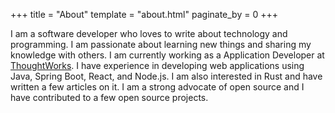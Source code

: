 +++
title = "About"
template = "about.html"
paginate_by = 0
+++

I am a software developer who loves to write about technology and programming. I am passionate about learning new things and sharing my knowledge with others. I am currently working as a Application Developer at [ThoughtWorks](https://www.thoughtworks.com/). I have experience in developing web applications using Java, Spring Boot, React, and Node.js. I am also interested in Rust and have written a few articles on it. I am a strong advocate of open source and I have contributed to a few open source projects. 